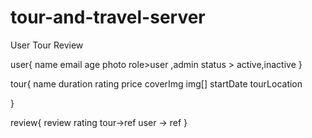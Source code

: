 # tour-and-travel-server
User
Tour
Review

user{
    name
    email
    age
    photo
    role>user ,admin
    status > active,inactive
}

tour{
    name
    duration
    rating
    price
    coverImg
    img[]
    startDate
    tourLocation

}

review{
    review
    rating
    tour->ref
    user -> ref
}